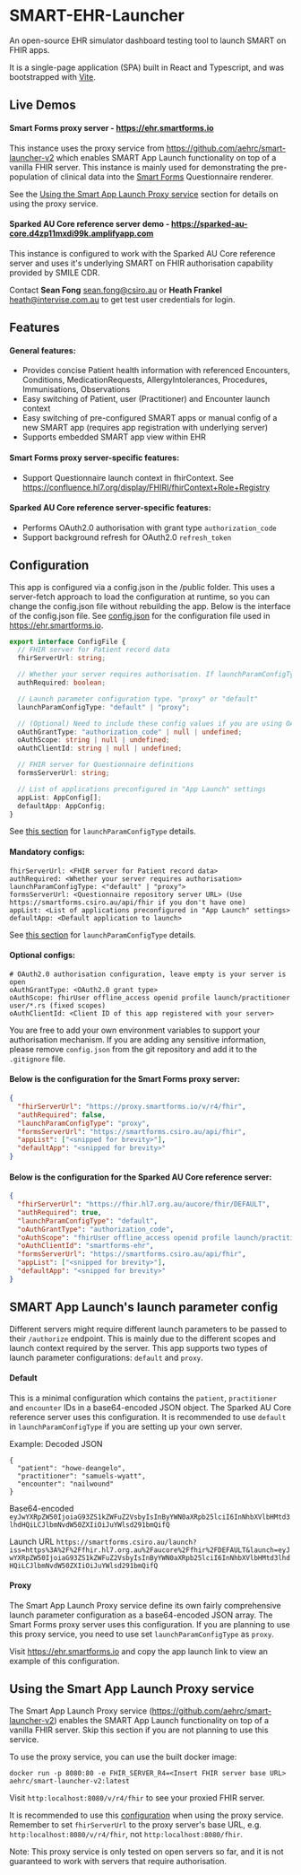# SMART-EHR-Launcher

An open-source EHR simulator dashboard testing tool to launch SMART on FHIR apps.

It is a single-page application (SPA) built in React and Typescript, and was bootstrapped with [Vite](https://vitejs.dev/).

## Live Demos
#### Smart Forms proxy server - https://ehr.smartforms.io

This instance uses the proxy service from https://github.com/aehrc/smart-launcher-v2 which enables SMART App Launch functionality on top of a vanilla FHIR server.
This instance is mainly used for demonstrating the pre-population of clinical data into the [Smart Forms](https://github.com/aehrc/smart-forms) Questionnaire renderer.

See the [Using the Smart App Launch Proxy service](#using-the-smart-app-launch-proxy-service) section for details on using the proxy service.

#### Sparked AU Core reference server demo - https://sparked-au-core.d4zp11mxdi99k.amplifyapp.com

This instance is configured to work with the Sparked AU Core reference server and uses it's underlying SMART on FHIR authorisation capability provided by SMILE CDR.

Contact **Sean Fong** sean.fong@csiro.au or **Heath Frankel** <heath@intervise.com.au> to get test user credentials for login.


## Features

#### General features:
- Provides concise Patient health information with referenced Encounters, Conditions, MedicationRequests, AllergyIntolerances, Procedures, Immunisations, Observations
- Easy switching of Patient, user (Practitioner) and Encounter launch context
- Easy switching of pre-configured SMART apps or manual config of a new SMART app (requires app registration with underlying server)
- Supports embedded SMART app view within EHR

#### Smart Forms proxy server-specific features:
- Support Questionnaire launch context in fhirContext. See https://confluence.hl7.org/display/FHIRI/fhirContext+Role+Registry

#### Sparked AU Core reference server-specific features:
- Performs OAuth2.0 authorisation with grant type `authorization_code`
- Support background refresh for OAuth2.0 `refresh_token`

## Configuration
This app is configured via a config.json in the /public folder. This uses a server-fetch approach to load the configuration at runtime, so you can change the config.json file without rebuilding the app.
Below is the interface of the config.json file. See [config.json](/public/config.json) for the configuration file used in https://ehr.smartforms.io.
```ts
export interface ConfigFile {
  // FHIR server for Patient record data
  fhirServerUrl: string;

  // Whether your server requires authorisation. If launchParamConfigType="proxy", this should be false.
  authRequired: boolean;

  // Launch parameter configuration type. "proxy" or "default"
  launchParamConfigType: "default" | "proxy";

  // (Optional) Need to include these config values if you are using OAuth configuration. Only authorization_code is implemented
  oAuthGrantType: "authorization_code" | null | undefined;
  oAuthScope: string | null | undefined;
  oAuthClientId: string | null | undefined;

  // FHIR server for Questionnaire definitions
  formsServerUrl: string;

  // List of applications preconfigured in "App Launch" settings
  appList: AppConfig[];
  defaultApp: AppConfig;
}
```

See [this section](#smart-app-launchs-launch-parameter-config) for `launchParamConfigType` details.

#### Mandatory configs:
```
fhirServerUrl: <FHIR server for Patient record data>
authRequired: <Whether your server requires authorisation>
launchParamConfigType: <"default" | "proxy">
formsServerUrl: <Questionnaire repository server URL> (Use https://smartforms.csiro.au/api/fhir if you don't have one)
appList: <List of applications preconfigured in "App Launch" settings>
defaultApp: <Default application to launch>
```
See [this section](#smart-app-launchs-launch-parameter-config) for `launchParamConfigType` details.

#### Optional configs:
```
# OAuth2.0 authorisation configuration, leave empty is your server is open
oAuthGrantType: <OAuth2.0 grant type>
oAuthScope: fhirUser offline_access openid profile launch/practitioner user/*.rs (fixed scopes)
oAuthClientId: <Client ID of this app registered with your server>
```

You are free to add your own environment variables to support your authorisation mechanism. If you are adding any sensitive information, please remove `config.json` from the git repository and add it to the `.gitignore` file.

#### Below is the configuration for the Smart Forms proxy server:
```json
{
  "fhirServerUrl": "https://proxy.smartforms.io/v/r4/fhir",
  "authRequired": false,
  "launchParamConfigType": "proxy",
  "formsServerUrl": "https://smartforms.csiro.au/api/fhir",
  "appList": ["<snipped for brevity>"],
  "defaultApp": "<snipped for brevity>"
}
```

#### Below is the configuration for the Sparked AU Core reference server:
```json
{
  "fhirServerUrl": "https://fhir.hl7.org.au/aucore/fhir/DEFAULT",
  "authRequired": true,
  "launchParamConfigType": "default",
  "oAuthGrantType": "authorization_code",
  "oAuthScope": "fhirUser offline_access openid profile launch/practitioner user/*.rs",
  "oAuthClientId": "smartforms-ehr",
  "formsServerUrl": "https://smartforms.csiro.au/api/fhir",
  "appList": ["<snipped for brevity>"],
  "defaultApp": "<snipped for brevity>"
}
```


## SMART App Launch's launch parameter config
Different servers might require different launch parameters to be passed to their `/authorize` endpoint. This is mainly due to the different scopes and launch context required by the server.
This app supports two types of launch parameter configurations: `default` and `proxy`. 

#### Default
This is a minimal configuration which contains the `patient`, `practitioner` and `encounter` IDs in a base64-encoded JSON object.
The Sparked AU Core reference server uses this configuration. It is recommended to use `default` in `launchParamConfigType` if you are setting up your own server.

Example:
Decoded JSON
```
{
  "patient": "howe-deangelo",
  "practitioner": "samuels-wyatt",
  "encounter": "nailwound"
}
```

Base64-encoded
```eyJwYXRpZW50IjoiaG93ZS1kZWFuZ2VsbyIsInByYWN0aXRpb25lciI6InNhbXVlbHMtd3lhdHQiLCJlbmNvdW50ZXIiOiJuYWlsd291bmQifQ```

Launch URL
```https://smartforms.csiro.au/launch?iss=https%3A%2F%2Ffhir.hl7.org.au%2Faucore%2Ffhir%2FDEFAULT&launch=eyJwYXRpZW50IjoiaG93ZS1kZWFuZ2VsbyIsInByYWN0aXRpb25lciI6InNhbXVlbHMtd3lhdHQiLCJlbmNvdW50ZXIiOiJuYWlsd291bmQifQ```

#### Proxy
The Smart App Launch Proxy service define its own fairly comprehensive launch parameter configuration as a base64-encoded JSON array.
The Smart Forms proxy server uses this configuration. If you are planning to use this proxy service, you need to use set `launchParamConfigType` as `proxy`.

Visit https://ehr.smartforms.io and copy the app launch link to view an example of this configuration.


## Using the Smart App Launch Proxy service

The Smart App Launch Proxy service (https://github.com/aehrc/smart-launcher-v2) enables the SMART App Launch functionality on top of a vanilla FHIR server.
Skip this section if you are not planning to use this service.

To use the proxy service, you can use the built docker image:
```
docker run -p 8080:80 -e FHIR_SERVER_R4=<Insert FHIR server base URL> aehrc/smart-launcher-v2:latest
```
Visit `http:localhost:8080/v/r4/fhir` to see your proxied FHIR server.

It is recommended to use this [configuration](#below-is-the-configuration-for-the-smart-forms-proxy-server) when using the proxy service.
Remember to set `fhirServerUrl` to the proxy server's base URL, e.g. `http:localhost:8080/v/r4/fhir`, not `http:localhost:8080/fhir`.

Note: This proxy service is only tested on open servers so far, and it is not guaranteed to work with servers that require authorisation.
